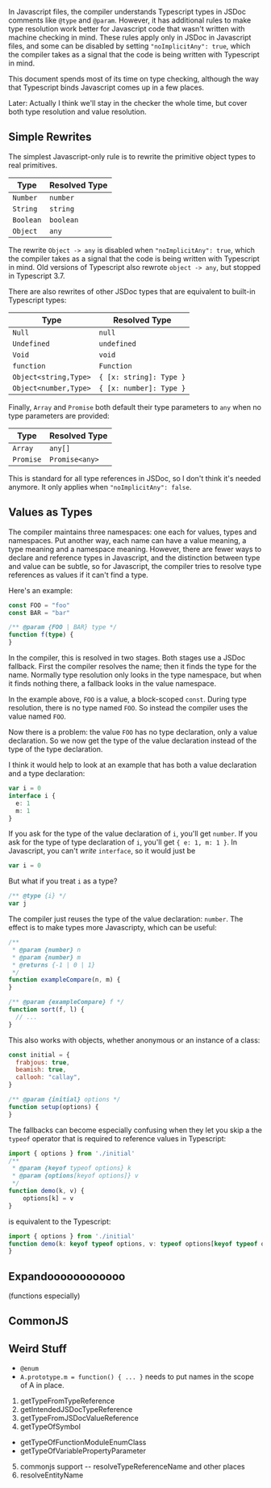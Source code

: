 In Javascript files, the compiler understands Typescript types in
JSDoc comments like `@type` and `@param`. However, it has additional
rules to make type resolution work better for Javascript code that
wasn't written with machine checking in mind. These rules apply only
in JSDoc in Javascript files, and some can be disabled by setting
`"noImplicitAny": true`, which the compiler takes as a signal that the
code is being written with Typescript in mind.

This document spends most of its time on type checking, although the
way that Typescript binds Javascript comes up in a few places.

Later: Actually I think we'll stay in the checker the whole time, but
cover both type resolution and value resolution.

## Simple Rewrites ##

The simplest Javascript-only rule is to rewrite the primitive object
types to real primitives.

Type        | Resolved Type
------------|--------------
`Number`    | `number`
`String`    | `string`
`Boolean`   | `boolean`
`Object`    | `any`

The rewrite `Object -> any` is disabled when `"noImplicitAny": true`,
which the compiler takes as a signal that the code is being written
with Typescript in mind. Old versions of Typescript also rewrote
`object -> any`, but stopped in Typescript 3.7.

There are also rewrites of other JSDoc types that are equivalent to
built-in Typescript types:

Type                  | Resolved Type
----------------------|--------------
`Null`                | `null`
`Undefined`           | `undefined`
`Void`                | `void`
`function`            | `Function`
`Object<string,Type>` | `{ [x: string]: Type }`
`Object<number,Type>` | `{ [x: number]: Type }`

Finally, `Array` and `Promise` both default their type parameters to
`any` when no type parameters are provided:

Type        | Resolved Type
------------|--------------
`Array`     | `any[]`
`Promise`   | `Promise<any>`

This is standard for all type references in JSDoc, so I don't think
it's needed anymore. It only applies when `"noImplicitAny": false`.

## Values as Types ##

The compiler maintains three namespaces: one each for values, types and
namespaces. Put another way, each name can have a value meaning, a
type meaning and a namespace meaning. However, there are fewer ways
to declare and reference types in Javascript, and the distinction
between type and value can be subtle, so for Javascript, the compiler
tries to resolve type references as values if it can't find a type.

Here's an example:

```ts
const FOO = "foo"
const BAR = "bar"

/** @param {FOO | BAR} type */
function f(type) {
}
```

In the compiler, this is resolved in two stages. Both stages use a
JSDoc fallback. First the compiler resolves the name; then it finds
the type for the name. Normally type resolution only looks in the type
namespace, but when it finds nothing there, a fallback looks in the
value namespace.

In the example above, `FOO` is a value, a block-scoped `const`. During
type resolution, there is no type named `FOO`. So instead the compiler
uses the value named `FOO`.

Now there is a problem: the value `FOO` has no type declaration, only
a value declaration. So we now get the type of the value declaration
instead of the type of the type declaration.

I think it would help to look at an example
that has both a value declaration and a type declaration:

```ts
var i = 0
interface i {
  e: 1
  m: 1
}
```

If you ask for the type of the value declaration of `i`, you'll get
`number`. If you ask for the type of type declaration of `i`, you'll
get `{ e: 1, m: 1 }`. In Javascript, you can't *write* `interface`, so
it would just be

```js
var i = 0
```

But what if you treat `i` as a type?

```js
/** @type {i} */
var j
```

The compiler just reuses the type of the value declaration: `number`.
The effect is to make types more Javascripty, which can be useful:

``` js
/**
 * @param {number} n
 * @param {number} m
 * @returns {-1 | 0 | 1}
 */
function exampleCompare(n, m) {
}

/** @param {exampleCompare} f */
function sort(f, l) {
  // ...
}
```

This also works with objects, whether anonymous or an instance of a class:

``` js
const initial = {
  frabjous: true,
  beamish: true,
  callooh: "callay",
}

/** @param {initial} options */
function setup(options) {
}
```

The fallbacks can become especially confusing when they let you skip a
the `typeof` operator that is required to reference values in
Typescript:

``` js
import { options } from './initial'
/**
 * @param {keyof typeof options} k
 * @param {options[keyof options]} v
 */
function demo(k, v) {
    options[k] = v
}
```

is equivalent to the Typescript:

```ts
import { options } from './initial'
function demo(k: keyof typeof options, v: typeof options[keyof typeof options]) {
}
```

## Expandoooooooooooo ##

(functions especially)

## CommonJS ##

## Weird Stuff ##

- `@enum`
- `A.prototype.m = function() { ... }` needs to put names in the scope
  of A in place.


1. getTypeFromTypeReference
1. getIntendedJSDocTypeReference
2. getTypeFromJSDocValueReference
3. getTypeOfSymbol
  - getTypeOfFunctionModuleEnumClass
  - getTypeOfVariablePropertyParameter
5. commonjs support -- resolveTypeReferenceName and other places
6. resolveEntityName
